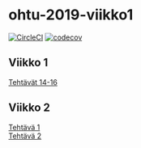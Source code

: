 # ohtu-2019-viikko1

[![CircleCI](https://circleci.com/gh/qubelka/ohtu-2019-viikko1.svg?style=svg)](https://circleci.com/gh/qubelka/ohtu-2019-viikko1)
[![codecov](https://codecov.io/gh/qubelka/ohtu-2019-viikko1/branch/master/graph/badge.svg?token=Pr3dBin7lA)](https://codecov.io/gh/qubelka/ohtu-2019-viikko1)

## Viikko 1

[Tehtävät 14-16](https://github.com/qubelka/ohtu-tehtavat/tree/master/viikko1)

## Viikko 2
[Tehtävä 1](https://github.com/qubelka/ohtu-tehtavat/tree/master/viikko2/t1)  
[Tehtävä 2](https://github.com/qubelka/ohtu-2019-viikko1/tree/master/src/main/java)